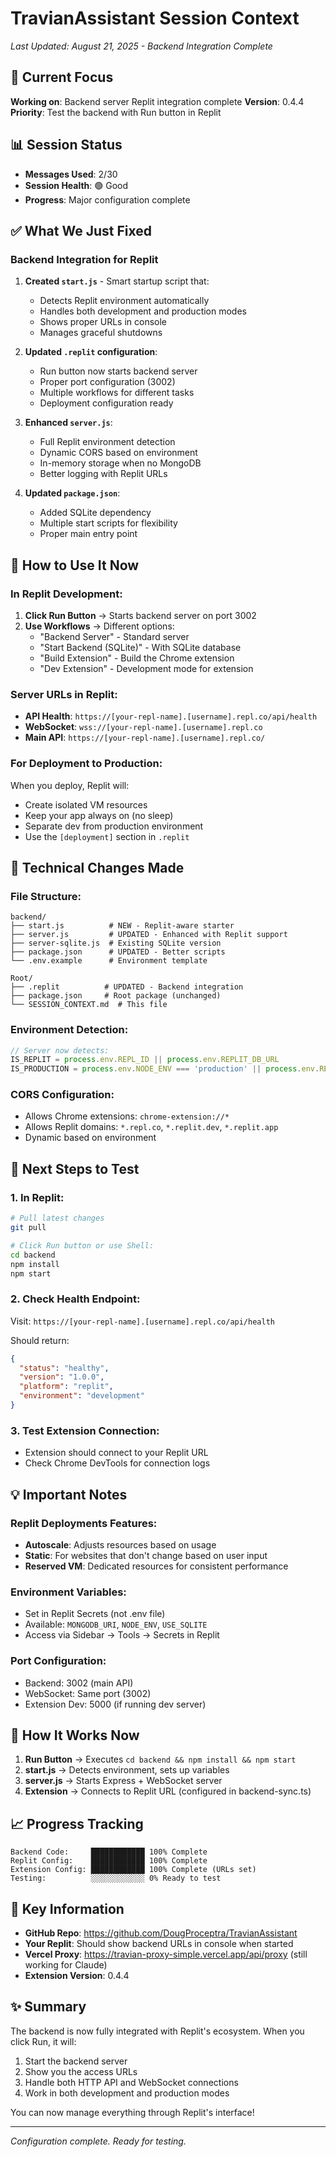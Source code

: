 # TravianAssistant Session Context
*Last Updated: August 21, 2025 - Backend Integration Complete*

## 🎯 Current Focus
**Working on**: Backend server Replit integration complete
**Version**: 0.4.4
**Priority**: Test the backend with Run button in Replit

## 📊 Session Status
- **Messages Used**: 2/30
- **Session Health**: 🟢 Good
- **Progress**: Major configuration complete

## ✅ What We Just Fixed

### Backend Integration for Replit
1. **Created `start.js`** - Smart startup script that:
   - Detects Replit environment automatically
   - Handles both development and production modes
   - Shows proper URLs in console
   - Manages graceful shutdowns

2. **Updated `.replit` configuration**:
   - Run button now starts backend server
   - Proper port configuration (3002)
   - Multiple workflows for different tasks
   - Deployment configuration ready

3. **Enhanced `server.js`**:
   - Full Replit environment detection
   - Dynamic CORS based on environment
   - In-memory storage when no MongoDB
   - Better logging with Replit URLs

4. **Updated `package.json`**:
   - Added SQLite dependency
   - Multiple start scripts for flexibility
   - Proper main entry point

## 🚀 How to Use It Now

### In Replit Development:
1. **Click Run Button** → Starts backend server on port 3002
2. **Use Workflows** → Different options:
   - "Backend Server" - Standard server
   - "Start Backend (SQLite)" - With SQLite database
   - "Build Extension" - Build the Chrome extension
   - "Dev Extension" - Development mode for extension

### Server URLs in Replit:
- **API Health**: `https://[your-repl-name].[username].repl.co/api/health`
- **WebSocket**: `wss://[your-repl-name].[username].repl.co`
- **Main API**: `https://[your-repl-name].[username].repl.co/`

### For Deployment to Production:
When you deploy, Replit will:
- Create isolated VM resources
- Keep your app always on (no sleep)
- Separate dev from production environment
- Use the `[deployment]` section in `.replit`

## 🔧 Technical Changes Made

### File Structure:
```
backend/
├── start.js          # NEW - Replit-aware starter
├── server.js         # UPDATED - Enhanced with Replit support
├── server-sqlite.js  # Existing SQLite version
├── package.json      # UPDATED - Better scripts
└── .env.example      # Environment template

Root/
├── .replit          # UPDATED - Backend integration
├── package.json     # Root package (unchanged)
└── SESSION_CONTEXT.md  # This file
```

### Environment Detection:
```javascript
// Server now detects:
IS_REPLIT = process.env.REPL_ID || process.env.REPLIT_DB_URL
IS_PRODUCTION = process.env.NODE_ENV === 'production' || process.env.REPLIT_DEPLOYMENT
```

### CORS Configuration:
- Allows Chrome extensions: `chrome-extension://*`
- Allows Replit domains: `*.repl.co`, `*.replit.dev`, `*.replit.app`
- Dynamic based on environment

## 📝 Next Steps to Test

### 1. In Replit:
```bash
# Pull latest changes
git pull

# Click Run button or use Shell:
cd backend
npm install
npm start
```

### 2. Check Health Endpoint:
Visit: `https://[your-repl-name].[username].repl.co/api/health`

Should return:
```json
{
  "status": "healthy",
  "version": "1.0.0",
  "platform": "replit",
  "environment": "development"
}
```

### 3. Test Extension Connection:
- Extension should connect to your Replit URL
- Check Chrome DevTools for connection logs

## 💡 Important Notes

### Replit Deployments Features:
- **Autoscale**: Adjusts resources based on usage
- **Static**: For websites that don't change based on user input
- **Reserved VM**: Dedicated resources for consistent performance

### Environment Variables:
- Set in Replit Secrets (not .env file)
- Available: `MONGODB_URI`, `NODE_ENV`, `USE_SQLITE`
- Access via Sidebar → Tools → Secrets in Replit

### Port Configuration:
- Backend: 3002 (main API)
- WebSocket: Same port (3002)
- Extension Dev: 5000 (if running dev server)

## 🔄 How It Works Now

1. **Run Button** → Executes `cd backend && npm install && npm start`
2. **start.js** → Detects environment, sets up variables
3. **server.js** → Starts Express + WebSocket server
4. **Extension** → Connects to Replit URL (configured in backend-sync.ts)

## 📈 Progress Tracking
```
Backend Code:     ████████████ 100% Complete
Replit Config:    ████████████ 100% Complete
Extension Config: ████████████ 100% Complete (URLs set)
Testing:          ░░░░░░░░░░░░ 0% Ready to test
```

## 🔗 Key Information
- **GitHub Repo**: https://github.com/DougProceptra/TravianAssistant
- **Your Replit**: Should show backend URLs in console when started
- **Vercel Proxy**: https://travian-proxy-simple.vercel.app/api/proxy (still working for Claude)
- **Extension Version**: 0.4.4

## ✨ Summary
The backend is now fully integrated with Replit's ecosystem. When you click Run, it will:
1. Start the backend server
2. Show you the access URLs
3. Handle both HTTP API and WebSocket connections
4. Work in both development and production modes

You can now manage everything through Replit's interface!

---
*Configuration complete. Ready for testing.*